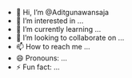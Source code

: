 - 👋 Hi, I’m @Aditgunawansaja
- 👀 I’m interested in ...
- 🌱 I’m currently learning ...
- 💞️ I’m looking to collaborate on ...
- 📫 How to reach me ...
- 😄 Pronouns: ...
- ⚡ Fun fact: ...

<!---
Aditgunawansaja/Aditgunawansaja is a ✨ special ✨ repository because its `README.md` (this file) appears on your GitHub profile.
You can click the Preview link to take a look at your changes.
--->
